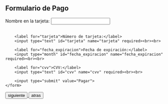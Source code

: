 

<html lang="es">
<head>
    <meta charset="UTF-8">
    <meta name="viewport" content="width=device-width, initial-scale=1.0">
    <title>Formulario de Pago</title>
</head>
<body>
    <h2>Formulario de Pago</h2>
    <form action="/ruta_de_tu_servidor" method="POST">
        <label for="nombre">Nombre en la tarjeta:</label>
        <input type="text" id="nombre" name="nombre" required><br><br>

        <label for="tarjeta">Número de tarjeta:</label>
        <input type="text" id="tarjeta" name="tarjeta" required><br><br>

        <label for="fecha_expiracion">Fecha de expiración:</label>
        <input type="month" id="fecha_expiracion" name="fecha_expiracion" required><br><br>

        <label for="cvv">CVV:</label>
        <input type="text" id="cvv" name="cvv" required><br><br>

        <input type="submit" value="Pagar">
    </form>
</body>
</html>

<a href="https://ice200626.github.io/web-006/">
  <button>siguiente</button>
</a>

<a href="https://ice200626.github.io/web-004/">
  <button>atras</button>
</a>


<!DOCTYPE html>
<html lang="es">
<head>
    <meta charset="UTF-8">
    <meta name="viewport" content="width=device-width, initial-scale=1.0">
    <title>Ejemplo de Fondo</title>
    <style>
        body {
            background: url('gif 04.gif') no-repeat center center fixed;
            background-size: cover;
        }
    </style>
</head>
<body>
    
</body>
</html>




